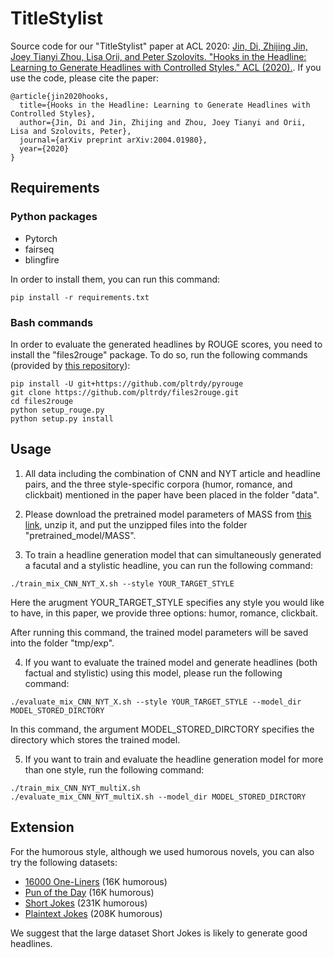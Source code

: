 # TitleStylist
Source code for our "TitleStylist" paper at ACL 2020: [Jin, Di, Zhijing Jin, Joey Tianyi Zhou, Lisa Orii, and Peter Szolovits. "Hooks in the Headline: Learning to Generate Headlines with Controlled Styles." ACL (2020).](https://arxiv.org/abs/2004.01980). If you use the code, please cite the paper:

```
@article{jin2020hooks,
  title={Hooks in the Headline: Learning to Generate Headlines with Controlled Styles},
  author={Jin, Di and Jin, Zhijing and Zhou, Joey Tianyi and Orii, Lisa and Szolovits, Peter},
  journal={arXiv preprint arXiv:2004.01980},
  year={2020}
}
```

## Requirements
### Python packages
- Pytorch
- fairseq
- blingfire

In order to install them, you can run this command:

```
pip install -r requirements.txt
```

### Bash commands
In order to evaluate the generated headlines by ROUGE scores, you need to install the "files2rouge" package. To do so, run the following commands (provided by [this repository](https://github.com/pltrdy/files2rouge)):

```
pip install -U git+https://github.com/pltrdy/pyrouge
git clone https://github.com/pltrdy/files2rouge.git     
cd files2rouge
python setup_rouge.py
python setup.py install
```

## Usage
1. All data including the combination of CNN and NYT article and headline pairs, and the three style-specific corpora (humor, romance, and clickbait) mentioned in the paper have been placed in the folder "data".

2. Please download the pretrained model parameters of MASS from [this link](https://modelrelease.blob.core.windows.net/mass/mass-base-uncased.tar.gz), unzip it, and put the unzipped files into the folder "pretrained_model/MASS".

3. To train a headline generation model that can simultaneously generated a facutal and a stylistic headline, you can run the following command:
```
./train_mix_CNN_NYT_X.sh --style YOUR_TARGET_STYLE
```
Here the arugment YOUR_TARGET_STYLE specifies any style you would like to have, in this paper, we provide three options: humor, romance, clickbait. 

After running this command, the trained model parameters will be saved into the folder "tmp/exp".

4. If you want to evaluate the trained model and generate headlines (both factual and stylistic) using this model, please run the following command:

```
./evaluate_mix_CNN_NYT_X.sh --style YOUR_TARGET_STYLE --model_dir MODEL_STORED_DIRCTORY
```
In this command, the argument MODEL_STORED_DIRCTORY specifies the directory which stores the trained model.

5. If you want to train and evaluate the headline generation model for more than one style, run the following command:

```
./train_mix_CNN_NYT_multiX.sh
./evaluate_mix_CNN_NYT_multiX.sh --model_dir MODEL_STORED_DIRCTORY
```

## Extension
For the humorous style, although we used humorous novels, you can also try the following datasets:
- [16000 One-Liners](https://www.aclweb.org/anthology/H05-1067.pdf) (16K humorous)
- [Pun of the Day](https://github.com/orionw/RedditHumorDetection/tree/master/data/puns) (16K humorous)
- [Short Jokes](https://www.kaggle.com/abhinavmoudgil95/short-jokes) (231K humorous)
- [Plaintext Jokes](https://github.com/taivop/joke-dataset) (208K humorous)

We suggest that the large dataset Short Jokes is likely to generate good headlines.



